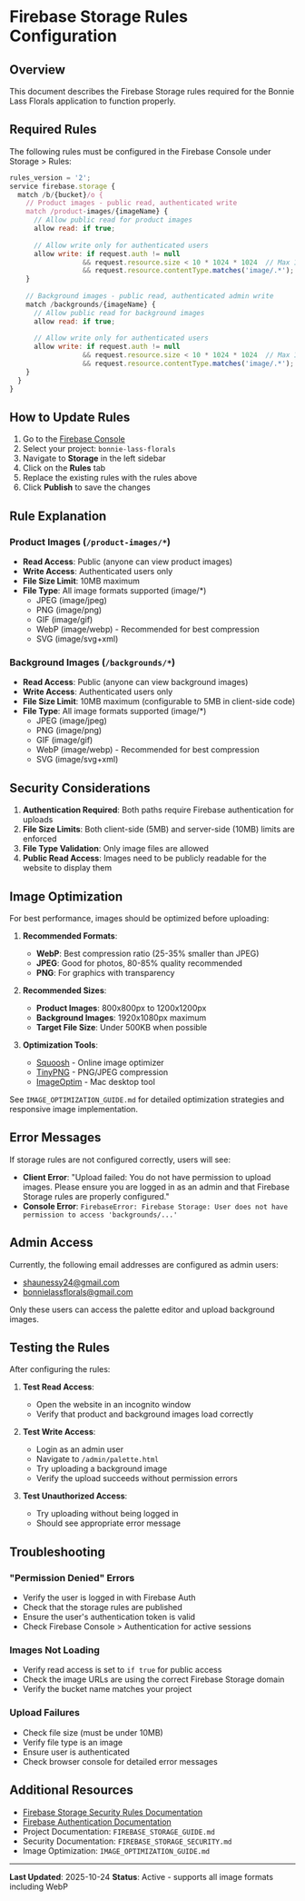 # Firebase Storage Rules Configuration

## Overview
This document describes the Firebase Storage rules required for the Bonnie Lass Florals application to function properly.

## Required Rules

The following rules must be configured in the Firebase Console under Storage > Rules:

```javascript
rules_version = '2';
service firebase.storage {
  match /b/{bucket}/o {
    // Product images - public read, authenticated write
    match /product-images/{imageName} {
      // Allow public read for product images
      allow read: if true;
      
      // Allow write only for authenticated users
      allow write: if request.auth != null
                  && request.resource.size < 10 * 1024 * 1024  // Max 10MB
                  && request.resource.contentType.matches('image/.*');  // Only images
    }
    
    // Background images - public read, authenticated admin write
    match /backgrounds/{imageName} {
      // Allow public read for background images
      allow read: if true;
      
      // Allow write only for authenticated users
      allow write: if request.auth != null
                  && request.resource.size < 10 * 1024 * 1024  // Max 10MB
                  && request.resource.contentType.matches('image/.*');  // Only images
    }
  }
}
```

## How to Update Rules

1. Go to the [Firebase Console](https://console.firebase.google.com/)
2. Select your project: `bonnie-lass-florals`
3. Navigate to **Storage** in the left sidebar
4. Click on the **Rules** tab
5. Replace the existing rules with the rules above
6. Click **Publish** to save the changes

## Rule Explanation

### Product Images (`/product-images/*`)
- **Read Access**: Public (anyone can view product images)
- **Write Access**: Authenticated users only
- **File Size Limit**: 10MB maximum
- **File Type**: All image formats supported (image/*)
  - JPEG (image/jpeg)
  - PNG (image/png)
  - GIF (image/gif)
  - WebP (image/webp) - Recommended for best compression
  - SVG (image/svg+xml)

### Background Images (`/backgrounds/*`)
- **Read Access**: Public (anyone can view background images)
- **Write Access**: Authenticated users only
- **File Size Limit**: 10MB maximum (configurable to 5MB in client-side code)
- **File Type**: All image formats supported (image/*)
  - JPEG (image/jpeg)
  - PNG (image/png)
  - GIF (image/gif)
  - WebP (image/webp) - Recommended for best compression
  - SVG (image/svg+xml)

## Security Considerations

1. **Authentication Required**: Both paths require Firebase authentication for uploads
2. **File Size Limits**: Both client-side (5MB) and server-side (10MB) limits are enforced
3. **File Type Validation**: Only image files are allowed
4. **Public Read Access**: Images need to be publicly readable for the website to display them

## Image Optimization

For best performance, images should be optimized before uploading:

1. **Recommended Formats**:
   - **WebP**: Best compression ratio (25-35% smaller than JPEG)
   - **JPEG**: Good for photos, 80-85% quality recommended
   - **PNG**: For graphics with transparency

2. **Recommended Sizes**:
   - **Product Images**: 800x800px to 1200x1200px
   - **Background Images**: 1920x1080px maximum
   - **Target File Size**: Under 500KB when possible

3. **Optimization Tools**:
   - [Squoosh](https://squoosh.app/) - Online image optimizer
   - [TinyPNG](https://tinypng.com/) - PNG/JPEG compression
   - [ImageOptim](https://imageoptim.com/) - Mac desktop tool

See `IMAGE_OPTIMIZATION_GUIDE.md` for detailed optimization strategies and responsive image implementation.

## Error Messages

If storage rules are not configured correctly, users will see:

- **Client Error**: "Upload failed: You do not have permission to upload images. Please ensure you are logged in as an admin and that Firebase Storage rules are properly configured."
- **Console Error**: `FirebaseError: Firebase Storage: User does not have permission to access 'backgrounds/...'`

## Admin Access

Currently, the following email addresses are configured as admin users:
- shaunessy24@gmail.com
- bonnielassflorals@gmail.com

Only these users can access the palette editor and upload background images.

## Testing the Rules

After configuring the rules:

1. **Test Read Access**: 
   - Open the website in an incognito window
   - Verify that product and background images load correctly

2. **Test Write Access**:
   - Login as an admin user
   - Navigate to `/admin/palette.html`
   - Try uploading a background image
   - Verify the upload succeeds without permission errors

3. **Test Unauthorized Access**:
   - Try uploading without being logged in
   - Should see appropriate error message

## Troubleshooting

### "Permission Denied" Errors
- Verify the user is logged in with Firebase Auth
- Check that the storage rules are published
- Ensure the user's authentication token is valid
- Check Firebase Console > Authentication for active sessions

### Images Not Loading
- Verify read access is set to `if true` for public access
- Check the image URLs are using the correct Firebase Storage domain
- Verify the bucket name matches your project

### Upload Failures
- Check file size (must be under 10MB)
- Verify file type is an image
- Ensure user is authenticated
- Check browser console for detailed error messages

## Additional Resources

- [Firebase Storage Security Rules Documentation](https://firebase.google.com/docs/storage/security)
- [Firebase Authentication Documentation](https://firebase.google.com/docs/auth)
- Project Documentation: `FIREBASE_STORAGE_GUIDE.md`
- Security Documentation: `FIREBASE_STORAGE_SECURITY.md`
- Image Optimization: `IMAGE_OPTIMIZATION_GUIDE.md`

---

**Last Updated**: 2025-10-24
**Status**: Active - supports all image formats including WebP
